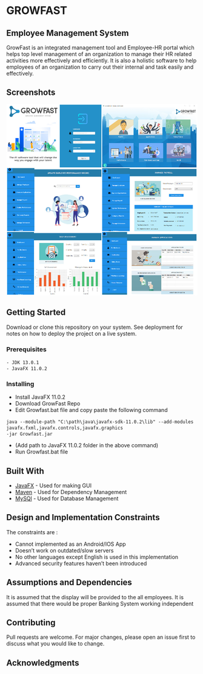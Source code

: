 # GROWFAST
## Employee Management System
GrowFast is an integrated management tool and Employee-HR portal which helps top level
management of an organization to manage their HR related activities more effectively and
efficiently. It is also a holistic software to help employees of an organization to carry
out their internal and task easily and effectively.

## Screenshots
![GrowFast](https://github.com/abhinav-bohra/GrowFast/blob/master/Screenshots/Collage.jpg)


## Getting Started

Download or clone this repository on your system. See deployment for notes on how to deploy 
the project on a live system.

### Prerequisites
```
- JDK 13.0.1
- JavaFX 11.0.2
```
### Installing

- Install JavaFX 11.0.2
- Download GrowFast Repo
- Edit Growfast.bat file and copy paste the following command
```
java --module-path "C:\path\java\javafx-sdk-11.0.2\lib" --add-modules javafx.fxml,javafx.controls,javafx.graphics 
-jar Growfast.jar
```
- (Add path to JavaFX 11.0.2 folder in the above command)
- Run Growfast.bat file

## Built With

* [JavaFX](https://openjfx.io/) - Used for making GUI
* [Maven](https://maven.apache.org/) - Used for Dependency Management
* [MySQl](https://www.mysql.com/downloads/) - Used for Database Management 

## Design and Implementation Constraints
The constraints are :
- Cannot implemented as an Android/IOS App
- Doesn’t work on outdated/slow servers
- No other languages except English is used in this implementation
-  Advanced security features haven’t been introduced

## Assumptions and Dependencies

It is assumed that the display will be provided to the all employees. It is assumed that there would
be proper Banking System working independent

## Contributing

Pull requests are welcome. For major changes, please open an issue first to discuss what you would like to change.

## Acknowledgments



